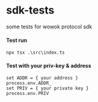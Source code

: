# sdk-tests
some tests for wowok protocol sdk 

#### Test run
```
npx tsx .\src\index.ts   
```

#### Test with your priv-key & address
```
set ADDR = { your address }
process.env.ADDR_
set PRIV = { your private key }
process.env.PRIV
```

